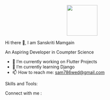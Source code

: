 <div id="header" align="center">
  <img src="https://www.google.co.in/url?sa=i&url=https%3A%2F%2Fgiphy.com%2Fgifs%2Fscaler-official-computer-laptop-hello-world-hpXdHPfFI5wTABdDx9&psig=AOvVaw2RsfdYH2Xl2vbLNvpiRMXa&ust=1725178397528000&source=images&cd=vfe&opi=89978449&ved=0CBMQjRxqFwoTCOD3h7_knogDFQAAAAAdAAAAABAo.gif" width="100"/>
</div>

 Hi there 👋, I am Sanskriti Mamgain

 An Aspiring Developer in Coumpter Science
 
- 🔭 I’m currently working on Flutter Projects
- 🌱 I’m currently learning Django
- 📫 How to reach me: sam786wed@gmail.com

Skills and Tools:

Connect with me :

